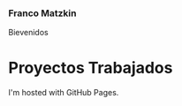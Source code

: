 ### Franco Matzkin
  <html>
    <head> Bievenidos
    </head>
    <body>
      <h1>Proyectos Trabajados</h1>
      <p>I'm hosted with GitHub Pages.</p>
    </body>
  </html>
